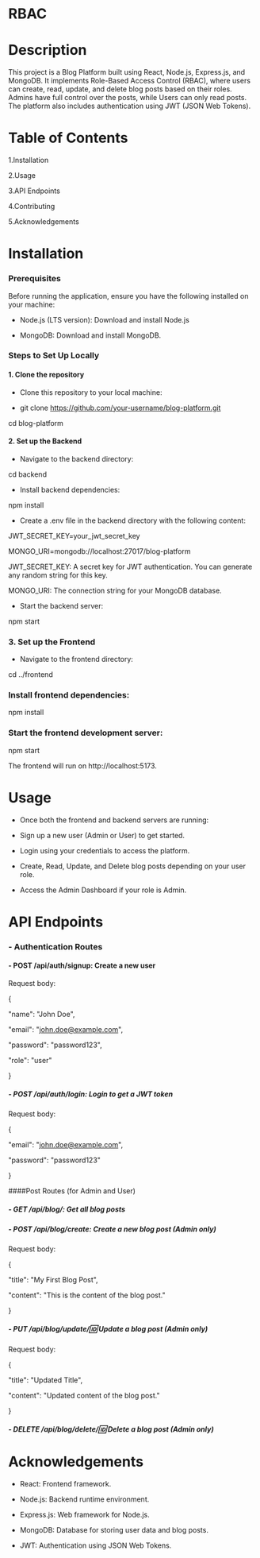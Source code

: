 # RBAC
 
# Description

This project is a Blog Platform built using React, Node.js, Express.js, and MongoDB. It implements Role-Based Access Control (RBAC), where users can create, read, update, and delete blog posts based on their roles. Admins have full control over the posts, while Users can only read posts. The platform also includes authentication using JWT (JSON Web Tokens).


# Table of Contents

1.Installation

2.Usage

3.API Endpoints

4.Contributing

5.Acknowledgements



# Installation

### Prerequisites

Before running the application, ensure you have the following installed on your machine:

- Node.js (LTS version): Download and install Node.js

- MongoDB: Download and install MongoDB.



### Steps to Set Up Locally

#### 1. Clone the repository
   
- Clone this repository to your local machine:

- git clone https://github.com/your-username/blog-platform.git

cd blog-platform


#### 2. Set up the Backend

- Navigate to the backend directory:

cd backend


- Install backend dependencies:

npm install


- Create a .env file in the backend directory with the following content:

JWT_SECRET_KEY=your_jwt_secret_key

MONGO_URI=mongodb://localhost:27017/blog-platform


JWT_SECRET_KEY: A secret key for JWT authentication. You can generate any random string for this key.

MONGO_URI: The connection string for your MongoDB database.



- Start the backend server:

npm start


### 3. Set up the Frontend

- Navigate to the frontend directory:

cd ../frontend


### Install frontend dependencies:

npm install



### Start the frontend development server:

npm start

The frontend will run on http://localhost:5173.




# Usage

- Once both the frontend and backend servers are running:

- Sign up a new user (Admin or User) to get started.

- Login using your credentials to access the platform.

- Create, Read, Update, and Delete blog posts depending on your user role.

- Access the Admin Dashboard if your role is Admin.



# API Endpoints

### - Authentication Routes

#### - POST /api/auth/signup: Create a new user

Request body:

{

  "name": "John Doe",
  
  "email": "john.doe@example.com",
  
  "password": "password123",
  
  "role": "user"
  
}




##### - POST /api/auth/login: Login to get a JWT token

Request body:

{

  "email": "john.doe@example.com",
  
  "password": "password123"
  
}




####Post Routes (for Admin and User)

##### - GET /api/blog/: Get all blog posts

##### - POST /api/blog/create: Create a new blog post (Admin only)

Request body:

{

  "title": "My First Blog Post",
  
  "content": "This is the content of the blog post."
  
}


##### - PUT /api/blog/update/:id: Update a blog post (Admin only)

Request body:

{

  "title": "Updated Title",
  
  "content": "Updated content of the blog post."
  
}

##### - DELETE /api/blog/delete/:id: Delete a blog post (Admin only)



# Acknowledgements

- React: Frontend framework.

- Node.js: Backend runtime environment.

- Express.js: Web framework for Node.js.

- MongoDB: Database for storing user data and blog posts.

- JWT: Authentication using JSON Web Tokens.
